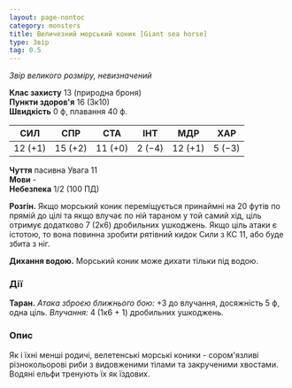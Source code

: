 ```yaml
---
layout: page-nontoc
category: monsters
title: Величезний морський коник [Giant sea horse]
type: Звір
tag: 0.5
---
```


_Звір великого розміру, невизначений_

**Клас захисту** 13 (природна броня)    
**Пункти здоров'я** 16 (3к10)    
**Швидкість** 0 ф, плавання 40 ф.

| СИЛ     | СПР     | СТА     | ІНТ    | МДР     | ХАР    |
| ------- | ------- | ------- | ------ | ------- | ------ |
| 12 (+1) | 15 (+2) | 11 (+0) | 2 (−4) | 12 (+1) | 5 (−3) |

**Чуття** пасивна Увага 11    
**Мови** -    
**Небезпека** 1/2 (100 ПД)

**Розгін.** Якщо морський коник переміщується принаймні на 20 футів по прямій до цілі та якщо влучає по ній тараном у той самий хід, ціль отримує додатково 7 (2к6) дробильних ушкоджень. Якщо ціль атаки є істотою, то вона повинна зробити рятівний кидок Сили з КС 11, або буде збита з ніг.    

**Дихання водою.** Морський коник може дихати тільки під водою.

### Дії
**Таран.** _Атака зброєю ближнього бою:_ +3 до влучання, досяжність 5 ф, одна ціль. _Влучання:_ 4 (1к6 + 1) дробильних ушкоджень.

### Опис
Як і їхні менші родичі, велетенські морські коники - сором'язливі різнокольорові риби з видовженими тілами та закрученими хвостами. Водяні ельфи тренують їх як їздових. 
